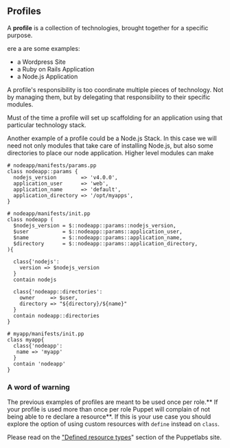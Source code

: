 ## Profiles

A **profile** is a collection of technologies, brought together for a specific purpose.

ere a are some examples:
* a Wordpress Site
* a Ruby on Rails Application
* a Node.js Application

A profile's responsibility is too coordinate multiple pieces of technology. Not by managing them, but by delegating that responsibility to their specific modules. 

Must of the time a profile will set up scaffolding for an application using that particular technology stack.



Another example of a profile could be a Node.js Stack. In this case we will need not only modules that take care of installing Node.js, but also some directories to place our node application. Higher level modules can make 

```puppet
# nodeapp/manifests/params.pp
class nodeapp::params {
  nodejs_version        => 'v4.0.0',
  application_user      => 'web',
  application_name      => 'default',
  application_directory => '/opt/myapps',
}

# nodeapp/manifests/init.pp
class nodeapp (
  $nodejs_version = $::nodeapp::params::nodejs_version,
  $user           = $::nodeapp::params::application_user,
  $name           = $::nodeapp::params::application_name,
  $directory      = $::nodeapp::params::application_directory,
){

  class{'nodejs':
    version => $nodejs_version
  }
  contain nodejs
  
  class{'nodeapp::directories':
    owner     => $user,
    directory => "${directory}/${name}"
  }
  contain nodeapp::directories
}

# myapp/manifests/init.pp
class myapp{
  class{'nodeapp':
   name => 'myapp'
  }
  contain 'nodeapp'
}
```

### A word of warning

The previous examples of profiles are meant to be used once per role.** If your profile is used more than once per role Puppet will complain of not being able to re declare a resource**. If this is your use case you should explore the option of using custom resources with `define` instead on `class`.

Please read on the ["Defined resource types](https://docs.puppetlabs.com/puppet/latest/reference/lang_defined_types.html)" section of the Puppetlabs site.
